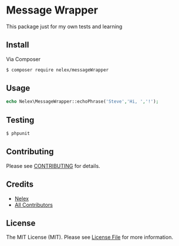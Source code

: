 # Message Wrapper

This package just for my own tests and learning

## Install

Via Composer

``` bash
$ composer require nelex/messageWrapper
```

## Usage

``` php
echo Nelex\MessageWrapper::echoPhrase('Steve','Hi, ','!');
```

## Testing

``` bash
$ phpunit
```

## Contributing

Please see [CONTRIBUTING](https://github.com/Nelex/MessageWrapper/blob/master/CONTRIBUTING.md) for details.

## Credits

- [Nelex](https://github.com/Nelex)
- [All Contributors](https://github.com/Nelex/MessageWrappers/contributors)

## License

The MIT License (MIT). Please see [License File](LICENSE.md) for more information.
